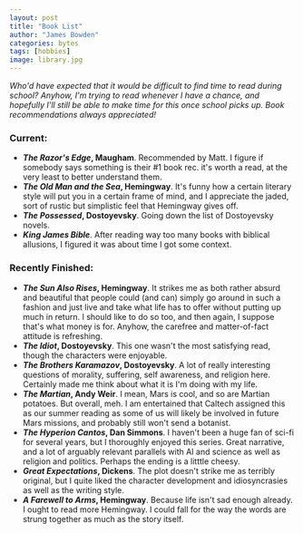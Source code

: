 ```yaml
---
layout: post
title: "Book List"
author: "James Bowden"
categories: bytes
tags: [hobbies]
image: library.jpg
---
```


*Who'd have expected that it would be difficult to find time to read during school? Anyhow, I'm trying to read whenever I have a chance, and hopefully I'll still be able to make time for this once school picks up. Book recommendations always appreciated!*

### Current:
* ***The Razor's Edge*, Maugham**. Recommended by Matt. I figure if somebody says something is their #1 book rec. it's worth a read, at the very least to better understand them.
* ***The Old Man and the Sea*, Hemingway**. It's funny how a certain literary style will put you in a certain frame of mind, and I appreciate the jaded, sort of rustic but simplistic feel that Hemingway gives off.
* ***The Possessed*, Dostoyevsky**. Going down the list of Dostoyevsky novels.
* ***King James Bible***. After reading way too many books with biblical allusions, I figured it was about time I got some context. 

### Recently Finished:
* ***The Sun Also Rises*, Hemingway**. It strikes me as both rather absurd and beautiful that people could (and can) simply go around in such a fashion and just live and take what life has to offer without putting up much in return. I should like to do so too, and then again, I suppose that's what money is for. Anyhow, the carefree and matter-of-fact attitude is refreshing.
* ***The Idiot*, Dostoyevsky**. This one wasn't the most satisfying read, though the characters were enjoyable. 
* ***The Brothers Karamazov*, Dostoyevsky**. A lot of really interesting questions of morality, suffering, self awareness, and religion here. Certainly made me think about what it is I'm doing with my life.
* ***The Martian*, Andy Weir**. I mean, Mars is cool, and so are Martian potatoes. But overall, meh. I am entertained that Caltech assigned this as our summer reading as some of us will likely be involved in future Mars missions, and probably still won't send a botanist.
* ***The Hyperion Cantos*, Dan Simmons**. I haven't been a huge fan of sci-fi for several years, but I thoroughly enjoyed this series. Great narrative, and a lot of arguably relevant parallels with AI and science as well as religion and politics. Perhaps the ending is a litttle cheesy.
* ***Great Expectations*, Dickens**. The plot doesn't strike me as terribly original, but I quite liked the character development and idiosyncrasies as well as the writing style. 
* ***A Farewell to Arms*, Hemingway**. Because life isn't sad enough already. I ought to read more Hemingway. I could fall for the way the words are strung together as much as the story itself.
